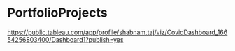 # PortfolioProjects

https://public.tableau.com/app/profile/shabnam.taj/viz/CovidDashboard_16654256803400/Dashboard1?publish=yes

